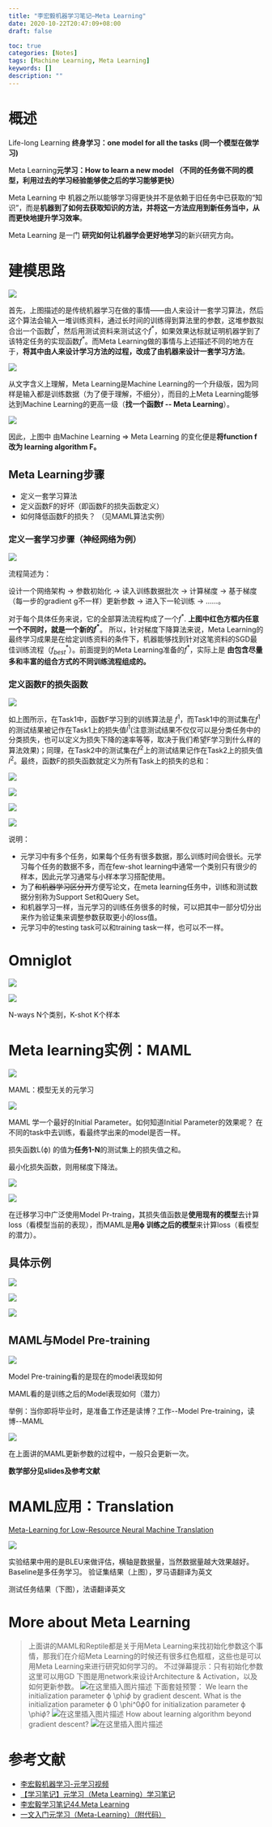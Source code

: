 ```yaml
---
title: "李宏毅机器学习笔记—Meta Learning"
date: 2020-10-22T20:47:09+08:00
draft: false

toc: true
categories: [Notes]
tags: [Machine Learning, Meta Learning]
keywords: []
description: ""
---
```



# 概述

Life-long Learning **终身学习：one model for all the tasks (同一个模型在做学习)**

Meta Learning**元学习：How to learn a new model （不同的任务做不同的模型，利用过去的学习经验能够使之后的学习能够更快）**

Meta Learning 中 机器之所以能够学习得更快并不是依赖于旧任务中已获取的“知识”，而是**机器到了如何去获取知识的方法，并将这一方法应用到新任务当中，从而更快地提升学习效率**。

Meta Learning 是一门 **研究如何让机器学会更好地学习**的新兴研究方向。

# 建模思路

![](https://img.fzhiy.net/img/20201020192245.png)

首先，上图描述的是传统机器学习在做的事情——由人来设计一套学习算法，然后这个算法会输入一堆训练资料，通过长时间的训练得到算法里的参数，这堆参数拟合出一个函数$f^*$，然后用测试资料来测试这个$f^*$，如果效果达标就证明机器学到了该特定任务的实现函数$f^*$。而Meta Learning做的事情与上述描述不同的地方在于，**将其中由人来设计学习方法的过程，改成了由机器来设计一套学习方法**。

![](https://img.fzhiy.net/img/20201020192313.png)

从文字含义上理解，Meta Learning是Machine Learning的一个升级版，因为同样是输入都是训练数据（为了便于理解，不细分），而目的上Meta Learning能够达到Machine Learning的更高一级（**找一个函数f -- Meta Learning**）。

![](https://img.fzhiy.net/img/20201022165429.png)

因此，上图中 由Machine Learning => Meta Learning 的变化便是**将function f 改为 learning algorithm F。**

## Meta Learning步骤

- 定义一套学习算法
- 定义函数F的好坏（即函数F的损失函数定义）
- 如何降低函数F的损失？ （见MAML算法实例）

### 定义一套学习步骤（神经网络为例）

![](https://img.fzhiy.net/img/20201022165855.png)

流程简述为：

设计一个网络架构 -> 参数初始化 -> 读入训练数据批次 -> 计算梯度 -> 基于梯度（每一步的gradient g不一样）更新参数 -> 进入下一轮训练 -> ……。

对于每个具体任务来说，它的全部算法流程构成了一个$f^*$.  **上图中红色方框内任意一个不同时，就是一个新的$f^*$**。 所以，针对梯度下降算法来说，Meta Learning的最终学习成果是在给定训练资料的条件下，机器能够找到针对这笔资料的SGD最佳训练流程（$f^*_{best}$）。前面提到的Meta Learning准备的$f^*$，实际上是 **由包含尽量多和丰富的组合方式的不同训练流程组成的。**

### 定义函数F的损失函数

![](https://img.fzhiy.net/img/20201022180435.png)

如上图所示，在Task1中，函数F学习到的训练算法是 $f^1$，而Task1中的测试集在$f^1$的测试结果被记作在Task1上的损失值$l^1$(注意测试结果不仅仅可以是分类任务中的分类损失，也可以定义为损失下降的速率等等，取决于我们希望F学习到什么样的算法效果)；同理，在Task2中的测试集在$f^2$上的测试结果记作在Task2上的损失值$l^2$。最终，函数F的损失函数就定义为所有Task上的损失的总和：

![](https://img.fzhiy.net/img/20201022180756.png)

![](https://img.fzhiy.net/img/20201022180941.png)

![](https://img.fzhiy.net/img/20201022185953.png)

![](https://img.fzhiy.net/img/20201022192112.png)

说明：

- 元学习中有多个任务，如果每个任务有很多数据，那么训练时间会很长。元学习每个任务的数据不多，而在few-shot learning中通常一个类别只有很少的样本，因此元学习通常与小样本学习搭配使用。
- 为了~~和机器学习区分开~~方便写论文，在meta learning任务中，训练和测试数据分别称为Support Set和Query Set。
- 和机器学习一样，当元学习的训练任务很多的时候，可以把其中一部分切分出来作为验证集来调整参数获取更小的loss值。
- 元学习中的testing task可以和training task一样，也可以不一样。

# Omniglot

![](https://img.fzhiy.net/img/20201022190218.png)

![](https://img.fzhiy.net/img/20201022190233.png)

N-ways N个类别，K-shot K个样本

# Meta learning实例：MAML

![](https://img.fzhiy.net/img/20201022190845.png)

MAML：模型无关的元学习

![](https://img.fzhiy.net/img/20201022191045.png)

MAML 学一个最好的Initial Parameter。如何知道Initial Parameter的效果呢？ 在不同的task中去训练，看最终学出来的model是否一样。

损失函数L(ϕ) 的值为**任务1-N**的测试集上的损失值之和。

最小化损失函数，则用梯度下降法。

![](https://img.fzhiy.net/img/20201022191303.png)

![](https://img.fzhiy.net/img/20201022191352.png)

在迁移学习中广泛使用Model Pr-traing，其损失值函数是**使用现有的模型**去计算loss（看模型当前的表现），而MAML是**用ϕ 训练之后的模型**来计算loss（看模型的潜力）。

## 具体示例

![](https://img.fzhiy.net/img/20201022193910.png)

![](https://img.fzhiy.net/img/20201022193938.png)

![](https://img.fzhiy.net/img/20201022194145.png)

## MAML与Model Pre-training

![](https://img.fzhiy.net/img/20201022194256.png)

Model Pre-training看的是现在的model表现如何

MAML看的是训练之后的Model表现如何（潜力）

举例：当你即将毕业时，是准备工作还是读博？工作--Model Pre-training，读博--MAML

![](https://img.fzhiy.net/img/20201022194715.png)

在上面讲的MAML更新参数的过程中，一般只会更新一次。

**数学部分见slides及参考文献**

# MAML应用：Translation

[Meta-Learning for Low-Resource Neural Machine Translation](https://arxiv.org/pdf/1808.08437.pdf)

![](https://img.fzhiy.net/img/20201022200028.png)

实验结果中用的是BLEU来做评估，横轴是数据量，当然数据量越大效果越好。
Baseline是多任务学习。
验证集结果（上图），罗马语翻译为英文

测试任务结果（下图），法语翻译英文

# More about Meta Learning

> 上面讲的MAML和Reptile都是关于用Meta Learning来找初始化参数这个事情，那我们在介绍Meta Learning的时候还有很多红色框框，这些也是可以用Meta Learning来进行研究如何学习的。
> 不过弹幕提示：只有初始化参数这里可以用GD
> 下图是用network来设计Architecture & Activation，以及如何更新参数。
> ![在这里插入图片描述](https://img-blog.csdnimg.cn/20200806194114286.png?x-oss-process=image/watermark,type_ZmFuZ3poZW5naGVpdGk,shadow_10,text_aHR0cHM6Ly9ibG9nLmNzZG4ubmV0L29sZG1hb18yMDAx,size_16,color_FFFFFF,t_70)
> 下面套娃预警：
> We learn the initialization parameter ϕ \phi*ϕ* by gradient descent.
> What is the initialization parameter ϕ 0 \phi^0*ϕ*0 for initialization parameter ϕ \phi*ϕ*?
> ![在这里插入图片描述](https://img-blog.csdnimg.cn/20200806194246168.png?x-oss-process=image/watermark,type_ZmFuZ3poZW5naGVpdGk,shadow_10,text_aHR0cHM6Ly9ibG9nLmNzZG4ubmV0L29sZG1hb18yMDAx,size_16,color_FFFFFF,t_70)
> How about learning algorithm beyond gradient descent?
> ![在这里插入图片描述](https://img-blog.csdnimg.cn/2020080619451326.png?x-oss-process=image/watermark,type_ZmFuZ3poZW5naGVpdGk,shadow_10,text_aHR0cHM6Ly9ibG9nLmNzZG4ubmV0L29sZG1hb18yMDAx,size_16,color_FFFFFF,t_70)



# 参考文献

- [李宏毅机器学习-元学习视频](https://www.bilibili.com/video/BV1pQ4y1K7cw?p=32)
- [【学习笔记】元学习（Meta Learning）学习笔记](http://www.gwylab.com/note-meta_learning.html)
- [李宏毅学习笔记44.Meta Learning](https://blog.csdn.net/oldmao_2001/article/details/107831268) 
- [一文入门元学习（Meta-Learning）（附代码）](https://zhuanlan.zhihu.com/p/136975128)